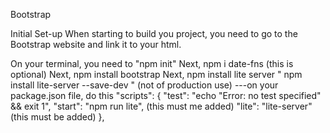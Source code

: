 Bootstrap

Initial Set-up
When starting to build you project, you need to go to the Bootstrap website and link it to your html.

On your terminal, you need to "npm init"
Next, npm i date-fns (this is optional)
Next, npm install bootstrap
Next, npm install lite server " npm install lite-server --save-dev " (not of production use)
---on your package.json file, do this
  "scripts": {
    "test": "echo \"Error: no test specified\" && exit 1",
    "start": "npm run lite", (this must me added)
    "lite": "lite-server" (this must be added)
  },
